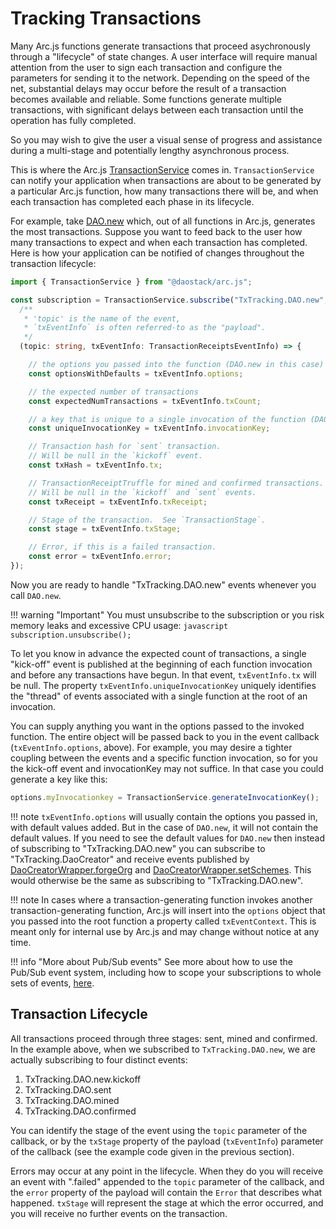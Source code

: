 # Tracking Transactions

Many Arc.js functions generate transactions that proceed asychronously through a "lifecycle" of state changes.  A user interface will require manual attention from the user to sign each transaction and configure the parameters for sending it to the network. Depending on the speed of the net, substantial delays may occur before the result of a transaction becomes available and reliable.  Some functions generate multiple transactions, with significant delays between each transaction until the operation has fully completed.

So you may wish to give the user a visual sense of progress and assistance during a multi-stage and potentially lengthy asynchronous process.

This is where the Arc.js [TransactionService](api/classes/TransactionService) comes in.  `TransactionService` can notify your application when transactions are about to be generated by a particular Arc.js function, how many transactions there will be, and when each transaction has completed each phase in its lifecycle.

For example, take [DAO.new](api/classes/DAO#new) which, out of all functions in Arc.js, generates the most transactions.  Suppose you want to feed back to the user how many transactions to expect and when each transaction has completed.  Here is how your application can be notified of changes throughout the transaction lifecycle:

```typescript
import { TransactionService } from "@daostack/arc.js";

const subscription = TransactionService.subscribe("TxTracking.DAO.new",
  /**
   * 'topic' is the name of the event,
   * `txEventInfo` is often referred-to as the "payload".
   */
  (topic: string, txEventInfo: TransactionReceiptsEventInfo) => {

    // the options you passed into the function (DAO.new in this case)
    const optionsWithDefaults = txEventInfo.options;

    // the expected number of transactions
    const expectedNumTransactions = txEventInfo.txCount;

    // a key that is unique to a single invocation of the function (DAO.new in this case)
    const uniqueInvocationKey = txEventInfo.invocationKey;

    // Transaction hash for `sent` transaction.
    // Will be null in the `kickoff` event.
    const txHash = txEventInfo.tx;

    // TransactionReceiptTruffle for mined and confirmed transactions.
    // Will be null in the `kickoff` and `sent` events.
    const txReceipt = txEventInfo.txReceipt;

    // Stage of the transaction.  See `TransactionStage`.
    const stage = txEventInfo.txStage;

    // Error, if this is a failed transaction.
    const error = txEventInfo.error;
});
```

Now you are ready to handle "TxTracking.DAO.new" events whenever you call `DAO.new`.

!!! warning "Important"
    You must unsubscribe to the subscription or you risk memory leaks and excessive CPU usage:
    ```javascript
    subscription.unsubscribe();
    ```

To let you know in advance the expected count of transactions, a single "kick-off" event is published at the beginning of each function invocation and before any transactions have begun.  In that event, `txEventInfo.tx` will be null.  The property `txEventInfo.uniqueInvocationKey` uniquely identifies the "thread" of events associated with a single function at the root of an invocation.

You can supply anything you want in the options passed to the invoked function.  The entire object will be passed back to you in the event callback (`txEventInfo.options`, above). For example, you may desire a tighter coupling between the events and a specific function invocation, so for you the kick-off event and invocationKey may not suffice.  In that case you could generate a key like this:

```javascript
options.myInvocationkey = TransactionService.generateInvocationKey();
```

!!! note
    `txEventInfo.options` will usually contain the options you passed in, with default values added.  But in the case of `DAO.new`, it will not contain the default values.  If you need to see the default values for `DAO.new` then instead of subscribing to "TxTracking.DAO.new" you can subscribe to "TxTracking.DaoCreator" and receive events published by  [DaoCreatorWrapper.forgeOrg](api/classes/DaoCreatorWrapper#forgeOrg) and [DaoCreatorWrapper.setSchemes](api/classes/DaoCreatorWrapper#setSchemes).  This would otherwise be the same as subscribing to "TxTracking.DAO.new".

!!! note
    In cases where a transaction-generating function invokes another transaction-generating function, Arc.js will insert into the `options` object that you passed into the root function a property called `txEventContext`.  This is meant only for internal use by Arc.js and may change without notice at any time.

!!! info "More about Pub/Sub events"
    See more about how to use the Pub/Sub event system, including how to scope your subscriptions to whole sets of events, [here](/Events/#pubsub-events).
  
## Transaction Lifecycle
All transactions proceed through three stages:  sent, mined and confirmed.  In the example above, when we subscribed to `TxTracking.DAO.new`, we are actually subscribing to four distinct events: 

1. TxTracking.DAO.new.kickoff
2. TxTracking.DAO.sent
3. TxTracking.DAO.mined
4. TxTracking.DAO.confirmed

You can identify the stage of the event using the `topic` parameter of the callback, or by the `txStage` property of the payload (`txEventInfo`) parameter of the callback (see the example code given in the previous section).

Errors may occur at any point in the lifecycle.  When they do you will receive an event with ".failed" appended to the `topic` parameter of the callback, and the `error` property of the payload will contain the `Error` that describes what happened.  `txStage` will represent the stage at which the error occurred, and you will receive no further events on the transaction.
